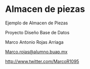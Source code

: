 # Almacen de piezas
Ejemplo de Almacen de Piezas

Proyecto Diseño Base de Datos

Marco Antonio Rojas Arriaga

Marco.rojas@alumno.buap.mx

http://www.twitter.com/MarcoR1095